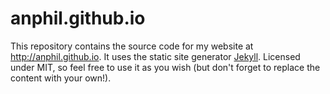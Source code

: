 # anphil.github.io

This repository contains the source code for my website at <http://anphil.github.io>. It uses the static site generator [Jekyll](https://jekyllrb.com). Licensed under MIT, so feel free to use it as you wish (but don't forget to replace the content with your own!).